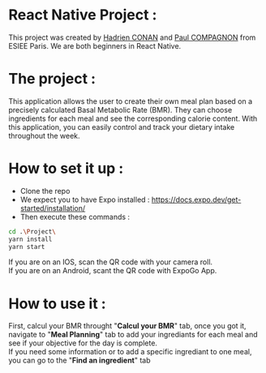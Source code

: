 # React Native Project :
This project was created by <u>Hadrien CONAN</u> and <u>Paul COMPAGNON</u> from ESIEE Paris. We are both beginners in React Native.
# The project : 
This application allows the user to create their own meal plan based on a precisely calculated Basal Metabolic Rate (BMR). They can choose ingredients for each meal and see the corresponding calorie content. With this application, you can easily control and track your dietary intake throughout the week.
     
# How to set it up : 
- Clone the repo 
- We expect you to have Expo installed : 
https://docs.expo.dev/get-started/installation/ 
- Then execute these commands :
```bash
cd .\Project\
yarn install
yarn start
```
If you are on an IOS, scan the QR code with your camera roll. \
If you are on an Android, scant the QR code with ExpoGo App.


# How to use it :
First, calcul your BMR throught "<b>Calcul your BMR</b>" tab, once you got it, navigate to "<b>Meal Planning</b>" tab to add your ingrediants for each meal and see if your objective for the day is complete. \
If you need some information or to add a specific ingrediant to one meal, you can go to the "<b>Find an ingredient</b>" tab